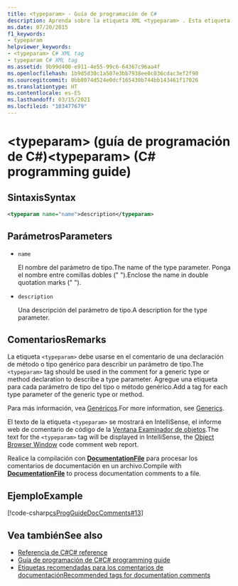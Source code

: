 ```yaml
---
title: <typeparam> - Guía de programación de C#
description: Aprenda sobre la etiqueta XML <typeparam> . Esta etiqueta se usa en el comentario de una declaración de método o tipo genérico para describir un parámetro de tipo.
ms.date: 07/20/2015
f1_keywords:
- typeparam
helpviewer_keywords:
- <typeparam> C# XML tag
- typeparam C# XML tag
ms.assetid: 9b99d400-e911-4e55-99c6-64367c96aa4f
ms.openlocfilehash: 1b9d5d30c1a507e3bb7938ee0c036cdac3ef2f90
ms.sourcegitcommit: 0bb8074d524e0dcf165430b744bb143461f17026
ms.translationtype: HT
ms.contentlocale: es-ES
ms.lasthandoff: 03/15/2021
ms.locfileid: "103477679"
---
```

# <a name="typeparam-c-programming-guide"></a><span data-ttu-id="22af2-105">\<typeparam> (guía de programación de C#)</span><span class="sxs-lookup"><span data-stu-id="22af2-105">\<typeparam> (C# programming guide)</span></span>

## <a name="syntax"></a><span data-ttu-id="22af2-106">Sintaxis</span><span class="sxs-lookup"><span data-stu-id="22af2-106">Syntax</span></span>

```xml
<typeparam name="name">description</typeparam>
```

## <a name="parameters"></a><span data-ttu-id="22af2-107">Parámetros</span><span class="sxs-lookup"><span data-stu-id="22af2-107">Parameters</span></span>

- `name`

  <span data-ttu-id="22af2-108">El nombre del parámetro de tipo.</span><span class="sxs-lookup"><span data-stu-id="22af2-108">The name of the type parameter.</span></span> <span data-ttu-id="22af2-109">Ponga el nombre entre comillas dobles (" ").</span><span class="sxs-lookup"><span data-stu-id="22af2-109">Enclose the name in double quotation marks (" ").</span></span>

- `description`

  <span data-ttu-id="22af2-110">Una descripción del parámetro de tipo.</span><span class="sxs-lookup"><span data-stu-id="22af2-110">A description for the type parameter.</span></span>

## <a name="remarks"></a><span data-ttu-id="22af2-111">Comentarios</span><span class="sxs-lookup"><span data-stu-id="22af2-111">Remarks</span></span>

<span data-ttu-id="22af2-112">La etiqueta `<typeparam>` debe usarse en el comentario de una declaración de método o tipo genérico para describir un parámetro de tipo.</span><span class="sxs-lookup"><span data-stu-id="22af2-112">The `<typeparam>` tag should be used in the comment for a generic type or method declaration to describe a type parameter.</span></span> <span data-ttu-id="22af2-113">Agregue una etiqueta para cada parámetro de tipo del tipo o método genérico.</span><span class="sxs-lookup"><span data-stu-id="22af2-113">Add a tag for each type parameter of the generic type or method.</span></span>

<span data-ttu-id="22af2-114">Para más información, vea [Genéricos](../generics/index.md).</span><span class="sxs-lookup"><span data-stu-id="22af2-114">For more information, see [Generics](../generics/index.md).</span></span>

<span data-ttu-id="22af2-115">El texto de la etiqueta `<typeparam>` se mostrará en IntelliSense, el informe web de comentario de código de la [Ventana Examinador de objetos](/visualstudio/ide/viewing-the-structure-of-code#BKMK_ObjectBrowser).</span><span class="sxs-lookup"><span data-stu-id="22af2-115">The text for the `<typeparam>` tag will be displayed in IntelliSense, the [Object Browser Window](/visualstudio/ide/viewing-the-structure-of-code#BKMK_ObjectBrowser) code comment web report.</span></span>

<span data-ttu-id="22af2-116">Realice la compilación con [**DocumentationFile**](../../language-reference/compiler-options/output.md#documentationfile) para procesar los comentarios de documentación en un archivo.</span><span class="sxs-lookup"><span data-stu-id="22af2-116">Compile with [**DocumentationFile**](../../language-reference/compiler-options/output.md#documentationfile) to process documentation comments to a file.</span></span>

## <a name="example"></a><span data-ttu-id="22af2-117">Ejemplo</span><span class="sxs-lookup"><span data-stu-id="22af2-117">Example</span></span>

[!code-csharp[csProgGuideDocComments#13](~/samples/snippets/csharp/VS_Snippets_VBCSharp/csProgGuideDocComments/CS/DocComments.cs#13)]

## <a name="see-also"></a><span data-ttu-id="22af2-118">Vea también</span><span class="sxs-lookup"><span data-stu-id="22af2-118">See also</span></span>

- [<span data-ttu-id="22af2-119">Referencia de C#</span><span class="sxs-lookup"><span data-stu-id="22af2-119">C# reference</span></span>](../../language-reference/index.md)
- [<span data-ttu-id="22af2-120">Guía de programación de C#</span><span class="sxs-lookup"><span data-stu-id="22af2-120">C# programming guide</span></span>](../index.md)
- [<span data-ttu-id="22af2-121">Etiquetas recomendadas para los comentarios de documentación</span><span class="sxs-lookup"><span data-stu-id="22af2-121">Recommended tags for documentation comments</span></span>](./recommended-tags-for-documentation-comments.md)

